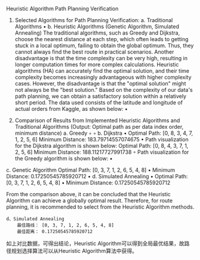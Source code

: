  Heuristic Algorithm Path Planning Verification
1. Selected Algorithms for Path Planning Verification:
a. Traditional Algorithms
• b. Heuristic Algorithms (Genetic Algorithm, Simulated Annealing)
The traditional algorithms, such as Greedy and Dijkstra, choose the nearest distance at each step, which often leads to getting stuck in a local optimum, failing to obtain the global optimum. Thus, they cannot always find the best route in practical scenarios. Another disadvantage is that the time complexity can be very high, resulting in longer computation times for more complex calculations.
Heuristic algorithms (HA) can accurately find the optimal solution, and their time complexity becomes increasingly advantageous with higher complexity cases. However, the disadvantage is that the "optimal solution" might not always be the "best solution." Based on the complexity of our data's path planning, we can obtain a satisfactory solution within a relatively short period. The data used consists of the latitude and longitude of actual orders from Kaggle, as shown below:
•
 
 2. Comparison of Results from Implemented Heuristic Algorithms and Traditional Algorithms
(Output: Optimal path as per data index order, minimum distance)
a. Greedy
◦ ◦
b. Dijkstra
• Optimal Path: [0, 8, 3, 4, 7, 1, 2, 5, 6]
Minimum Distance: 183.79714557074675
• Path visualization for the Dijkstra algorithm is shown below:
 Optimal Path: [0, 8, 4, 3, 7, 1, 2, 5, 6]
Minimum Distance: 188.11217727991738
◦ Path visualization for the Greedy algorithm is shown below:
  •

   c. Genetic Algorithm
Optimal Path: [0, 3, 7, 1, 2, 6, 5, 4, 8]
• Minimum Distance: 0.17250545785920712
•
  d. Simulated Annealing
• Optimal Path: [0, 3, 7, 1, 2, 6, 5, 4, 8]
• Minimum Distance: 0.17250545785920712

  From the comparison above, it can be concluded that the Heuristic Algorithm can achieve a globally optimal result. Therefore, for route planning, it is recommended to select from the Heuristic Algorithm methods.





	d、Simulated Annealing
		最佳路线： [0, 3, 7, 1, 2, 6, 5, 4, 8]
		最佳距离： 0.17250545785920712
如上对比数据，可得出结论，Heuristic Algorithm可以得到全局最优结果，故路径规划选择算法可以从Heuristic Algorithm算法中获得。
